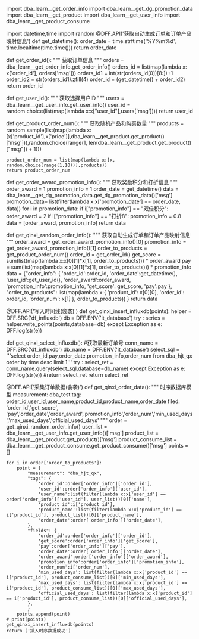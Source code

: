import dba_learn__get_order_info
import dba_learn__get_dg_promotion_data
import dba_learn__get_product
import dba_learn__get_user_info
import dba_learn__get_product_consume

import datetime,time
import random
@DFF.API('获取自动生成订单和订单产品映射信息')
def get_datetime():
    order_date = time.strftime('%Y%m%d', time.localtime(time.time()))
    return  order_date

def get_order_id():
    """
    获取订单信息
    """
    orders = dba_learn__get_order_info.get_order_info()
    orders_id = list(map(lambda x: x['order_id'], orders['msg']))
    orders_id1 = int(str(orders_id[0])[8:])+1
    order_id2 = str(orders_id1).zfill(4)
    order_id = (get_datetime() + order_id2)
    return order_id

def get_user_id():
    """
    获取选择用户ID
    """
    users = dba_learn__get_user_info.get_user_info()
    user_id = random.choice(list(map(lambda x:x["user_id"],users['msg'])))
    return user_id


def get_product_order_num():
    """
    获取随机产品和购买数量
    """
    products = random.sample(list(map(lambda x:[x['product_id'],x['price']],dba_learn__get_product.get_product()['msg'])),random.choice(range(1, len(dba_learn__get_product.get_product()["msg"]) + 1)))

    product_order_num = list(map(lambda x:[x, random.choice(range(1,10))],products))
    return product_order_num


def get_order_award_promotion_info():
    """
    获取奖励积分和打折信息
    """
    order_award = 1
    promotion_info = 1
    order_date = get_datetime()
    data = dba_learn__get_dg_promotion_data.get_dg_promotion_data()['msg']
    promotion_data= list(filter(lambda x:x['promotion_date'] == order_date, data))
    for i in promotion_data:
            if i["promotion_info"] == "双倍积分":
                order_award = 2
            if i["promotion_info"] == "打折8":
                promotion_info = 0.8
    data = [order_award, promotion_info]
    return data



def get_qinxi_random_order_info():
    """
    获取自动生成订单和订单产品映射信息
    """
    order_award = get_order_award_promotion_info()[0]
    promotion_info = get_order_award_promotion_info()[1]
    order_to_products = get_product_order_num()
    order_id = get_order_id()
    get_score = sum(list(map(lambda x:x[0][1]*x[1], order_to_products))) * order_award
    pay = sum(list(map(lambda x:x[0][1]*x[1], order_to_products))) * promotion_info
    data =     {"order_info":
                    {
                        'order_id':order_id,
                        'order_date':get_datetime(),
                        'user_id':get_user_id(),
                        'order_award':order_award,
                        'promotion_info':promotion_info,
                        'get_score': get_score,
                        'pay':pay
                    },
    "order_to_products": list(map(lambda x:{
                                                'product_id': x[0][0],
                                                'order_id': order_id,
                                                'order_num': x[1]
                                                }, order_to_products))
    }
    return data

@DFF.API('写入时间线(衾袭)')
def get_qinxi_insert_influxdb(points):
    helper = DFF.SRC('df_influxdb')
    db = DFF.ENV('it_database')
    try :
        series = helper.write_points(points,database=db)
    except Exception as e:
        DFF.log(str(e))

def get_qinxi_select_influxdb():
    #获取最新订单号
    conn_name = DFF.SRC('df_influxdb')
    db_name = DFF.ENV('it_database')
    select_sql = '''select order_id,pay,order_date,promotion_info,order_num from dba_hjt_qx order by time desc limit 1'''
    try :
        select_ret = conn_name.query(select_sql,database=db_name)
    except Exception as e:
        DFF.log(str(e))
    #return select_ret
    return select_ret

@DFF.API('采集订单数据(衾袭)')
def get_qinxi_order_data():
    """
    时序数据库模型
    measurement:
    dba_test
    tag:
    order_id,user_id,user_name,product_id,product_name,order_date
    filed:
     'order_id','get_score', 'pay','order_date','order_award','promotion_info','order_num','min_used_days','max_used_days','official_used_days'
    """
    order = get_qinxi_random_order_info()
    user_list = dba_learn__get_user_info.get_user_info()['msg']
    product_list = dba_learn__get_product.get_product()['msg']
    product_consume_list = dba_learn__get_product_consume.get_product_consume()['msg']
    points = []

    for i in order['order_to_products']:
        point = {
            "measurement": "dba_hjt_qx",
            "tags": {
                'order_id':order['order_info']['order_id'],
                'user_id':order['order_info']['user_id'],
                'user_name':list(filter(lambda x:x['user_id'] == order['order_info']['user_id'], user_list))[0]['name'],
                'product_id':i['product_id'],
                'product_name':list(filter(lambda x:x['product_id'] == i['product_id'], product_list))[0]['product_name'],
                'order_date':order['order_info']['order_date'],
            },
            "fields": {
                'order_id':order['order_info']['order_id'],
                'get_score':order['order_info']['get_score'],
                'pay':order['order_info']['pay'],
                'order_date':order['order_info']['order_date'],
                'order_award':order['order_info']['order_award'],
                'promotion_info':order['order_info']['promotion_info'],
                'order_num':i['order_num'],
                'min_used_days': list(filter(lambda x:x['product_id'] == i['product_id'], product_consume_list))[0]['min_used_days'],
                'max_used_days': list(filter(lambda x:x['product_id'] == i['product_id'], product_consume_list))[0]['max_used_days'],
                'official_used_days': list(filter(lambda x:x['product_id'] == i['product_id'], product_consume_list))[0]['official_used_days'],
            },
            }
        points.append(point)
    # print(points)
    get_qinxi_insert_influxdb(points)
    return ('插入时序数据成功')







